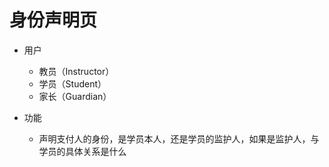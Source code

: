 # 身份声明页

* 用户
	* 教员（Instructor）
	* 学员（Student）
	* 家长（Guardian）

* 功能
	* 声明支付人的身份，是学员本人，还是学员的监护人，如果是监护人，与学员的具体关系是什么
<!--stackedit_data:
eyJoaXN0b3J5IjpbMTY5MTE5MzM3Ml19
-->